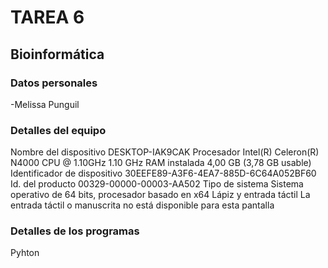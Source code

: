# TAREA 6 
## Bioinformática 
### Datos personales 

-Melissa Punguil 

### Detalles del equipo
Nombre del dispositivo	DESKTOP-IAK9CAK
Procesador	Intel(R) Celeron(R) N4000 CPU @ 1.10GHz   1.10 GHz
RAM instalada	4,00 GB (3,78 GB usable)
Identificador de dispositivo	30EEFE89-A3F6-4EA7-885D-6C64A052BF60
Id. del producto	00329-00000-00003-AA502
Tipo de sistema	Sistema operativo de 64 bits, procesador basado en x64
Lápiz y entrada táctil	La entrada táctil o manuscrita no está disponible para esta pantalla


### Detalles de los programas 
Pyhton
